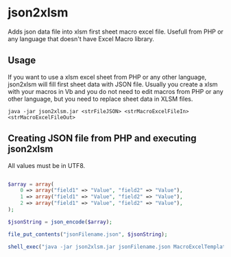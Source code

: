 
# json2xlsm
Adds json data file into xlsm first sheet macro excel file. 
Usefull from PHP or any language that doesn't have Excel Macro library. 

## Usage

If you want to use a xlsm excel sheet from PHP or any other language, json2xlsm will fill first sheet data with JSON file. Usually you create a xlsm with your macros in Vb and you do not need to edit macros from PHP or any other language, but you need to replace sheet data in XLSM files.

```
java -jar json2xlsm.jar <strFileJSON> <strMacroExcelFileIn> <strMacroExcelFileOut>
```

## Creating JSON file from PHP and executing json2xlsm

All values must be in UTF8.

```php

$array = array(
    0 => array("field1" => "Value", "field2" => "Value"),
    1 => array("field1" => "Value", "field2" => "Value"),
    2 => array("field1" => "Value", "field2" => "Value"),
);

$jsonString = json_encode($array);

file_put_contents("jsonFilename.json", $jsonString);

shell_exec("java -jar json2xlsm.jar jsonFilename.json MacroExcelTemplateFile.xlsm MacroExcelFileOut.xlsm");

```
